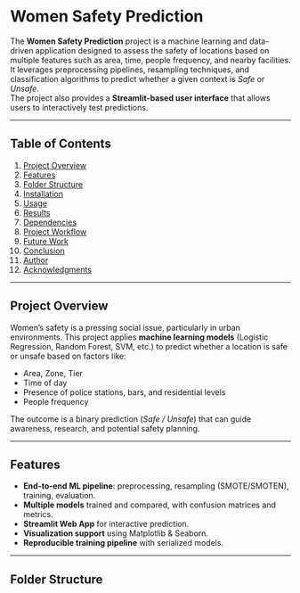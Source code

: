 # Women Safety Prediction

The **Women Safety Prediction** project is a machine learning and data-driven application designed to assess the safety of locations based on multiple features such as area, time, people frequency, and nearby facilities. It leverages preprocessing pipelines, resampling techniques, and classification algorithms to predict whether a given context is *Safe* or *Unsafe*.  
The project also provides a **Streamlit-based user interface** that allows users to interactively test predictions.

---

## Table of Contents
1. [Project Overview](#project-overview)  
2. [Features](#features)  
3. [Folder Structure](#folder-structure)  
4. [Installation](#installation)  
5. [Usage](#usage)  
6. [Results](#results)  
7. [Dependencies](#dependencies)  
8. [Project Workflow](#project-workflow)  
9. [Future Work](#future-work)  
10. [Conclusion](#conclusion)  
11. [Author](#author)  
12. [Acknowledgments](#acknowledgments)  

---

## Project Overview
Women’s safety is a pressing social issue, particularly in urban environments. This project applies **machine learning models** (Logistic Regression, Random Forest, SVM, etc.) to predict whether a location is safe or unsafe based on factors like:
- Area, Zone, Tier  
- Time of day  
- Presence of police stations, bars, and residential levels  
- People frequency  

The outcome is a binary prediction (*Safe / Unsafe*) that can guide awareness, research, and potential safety planning.

---

## Features
- **End-to-end ML pipeline**: preprocessing, resampling (SMOTE/SMOTEN), training, evaluation.  
- **Multiple models** trained and compared, with confusion matrices and metrics.  
- **Streamlit Web App** for interactive prediction.  
- **Visualization support** using Matplotlib & Seaborn.  
- **Reproducible training pipeline** with serialized models.  

---

## Folder Structure
